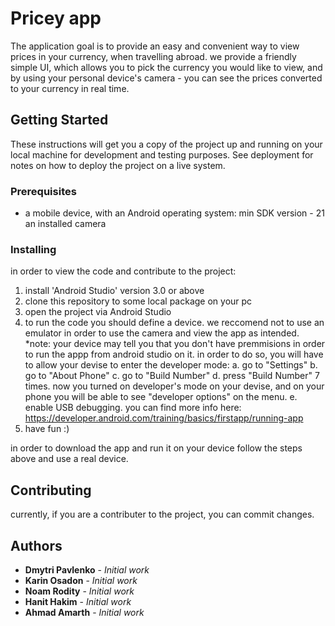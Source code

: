 # Pricey app

The application goal is to provide an easy and convenient way to view prices in your currency, when travelling abroad.
we provide a friendly simple UI, which allows you to pick the currency you would like to view, and by using your personal device's camera - you can see the prices converted to your currency in real time.

## Getting Started

These instructions will get you a copy of the project up and running on your local machine for development and testing purposes. See deployment for notes on how to deploy the project on a live system.

### Prerequisites

- a mobile device, with an Android operating system:
  min SDK version - 21
  an installed camera

### Installing

in order to view the code and contribute to the project:
1. install 'Android Studio' version 3.0 or above
2. clone this repository to some local package on your pc
3. open the project via Android Studio
4. to run the code you should define a device. we reccomend not to use an emulator in order to use the camera and view the app as intended. 
*note: your device may tell you that you don't have premmisions in order to run the appp from android studio on it. in order to do so, you will have to allow your devise to enter the developer mode:
  a. go to "Settings"
  b. go to "About Phone"
  c. go to "Build Number"
  d. press "Build Number" 7 times. now you turned on developer's mode on your devise, and on your phone you will be able to see       "developer options" on the menu.
  e. enable USB debugging.
  you can find more info here: https://developer.android.com/training/basics/firstapp/running-app 
5. have fun :)

in order to download the app and run it on your device follow the steps above and use a real device.

## Contributing

currently, if you are a contributer to the project, you can commit changes. 

## Authors

* **Dmytri Pavlenko** - *Initial work*
* **Karin Osadon** - *Initial work*
* **Noam Rodity** - *Initial work* 
* **Hanit Hakim** - *Initial work* 
* **Ahmad Amarth** - *Initial work* 
